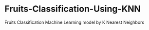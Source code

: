 # Fruits-Classification-Using-KNN
 Fruits Classification Machine Learning model by K Nearest Neighbors
